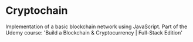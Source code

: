 # Cryptochain
Implementation of a basic blockchain network using JavaScript. Part of the Udemy course: 'Build a Blockchain &amp; Cryptocurrency | Full-Stack Edition'
